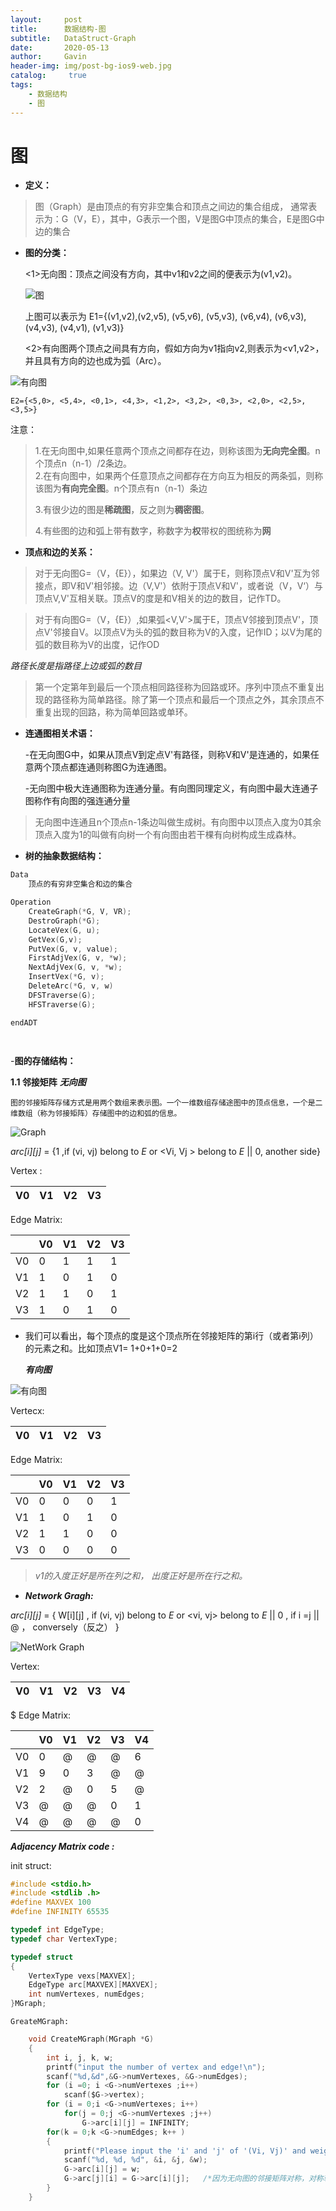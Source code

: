 ```yaml
---
layout:     post
title:      数据结构-图
subtitle:   DataStruct-Graph
date:       2020-05-13
author:     Gavin
header-img: img/post-bg-ios9-web.jpg
catalog: 	 true
tags:
    - 数据结构
    - 图
---
```




#    图


- **定义：**
> 图（Graph）是由顶点的有穷非空集合和顶点之间边的集合组成， 通常表示为：G（V，E），其中，G表示一个图，V是图G中顶点的集合，E是图G中边的集合

- **图的分类：**

  <1>无向图：顶点之间没有方向，其中v1和v2之间的便表示为(v1,v2)。

  ![图](https://bkimg.cdn.bcebos.com/pic/b812c8fcc3cec3fd83e1db9cd588d43f8694277f?x-bce-process=image/watermark,g_7,image_d2F0ZXIvYmFpa2U3Mg==,xp_5,yp_5)

  上图可以表示为 E1={(v1,v2),(v2,v5), (v5,v6), (v5,v3), (v6,v4), (v6,v3), (v4,v3), (v4,v1), (v1,v3)}

  <2>有向图两个顶点之间具有方向，假如方向为v1指向v2,则表示为<v1,v2>，并且具有方向的边也成为弧（Arc）。

![有向图](https://bkimg.cdn.bcebos.com/pic/dcc451da81cb39dbb8fb9122d9160924ab18308e?x-bce-process=image/watermark,g_7,image_d2F0ZXIvYmFpa2U4MA==,xp_5,yp_5)

    E2={<5,0>, <5,4>, <0,1>, <4,3>, <1,2>, <3,2>, <0,3>, <2,0>, <2,5>, <3,5>}

注意：
>1.在无向图中,如果任意两个顶点之间都存在边，则称该图为**无向完全图**。n个顶点n（n-1）/2条边。  
2.在有向图中，如果两个任意顶点之间都存在方向互为相反的两条弧，则称该图为**有向完全图**。n个顶点有n（n-1）条边 
>
>3.有很少边的图是**稀疏图**，反之则为**稠密图**。
>
>4.有些图的边和弧上带有数字，称数字为**权**带权的图统称为**网**

- **顶点和边的关系：**
> 对于无向图G=（V，{E}），如果边（V, V'）属于E，则称顶点V和V'互为邻接点，即V和V'相邻接。边（V,V'）依附于顶点V和V'，或者说（V，V‘）与顶点V,V'互相关联。顶点V的度是和V相关的边的数目，记作TD。

>对于有向图G=（V，{E}）,如果弧<V,V'>属于E，顶点V邻接到顶点V'，顶点V'邻接自V。以顶点V为头的弧的数目称为V的入度，记作ID；以V为尾的弧的数目称为V的出度，记作OD


*路径长度是指路径上边或弧的数目*


>第一个定第年到最后一个顶点相同路径称为回路或环。序列中顶点不重复出现的路径称为简单路径。除了第一个顶点和最后一个顶点之外，其余顶点不重复出现的回路，称为简单回路或单环。

- **连通图相关术语：**
    
    -在无向图G中，如果从顶点V到定点V'有路径，则称V和V'是连通的，如果任意两个顶点都连通则称图G为连通图。

    -无向图中极大连通图称为连通分量。有向图同理定义，有向图中最大连通子图称作有向图的强连通分量



>无向图中连通且n个顶点n-1条边叫做生成树。有向图中以顶点入度为0其余顶点入度为1的叫做有向树一个有向图由若干棵有向树构成生成森林。

-  **树的抽象数据结构：**

```c
Data
    顶点的有穷非空集合和边的集合

Operation
    CreateGraph(*G, V, VR);
    DestroGraph(*G);
    LocateVex(G, u);
    GetVex(G,v);
    PutVex(G, v, value);
    FirstAdjVex(G, v, *w);
    NextAdjVex(G, v, *w);
    InsertVex(*G, v);
    DeleteArc(*G, v, w)
    DFSTraverse(G);
    HFSTraverse(G);

endADT




```
-**图的存储结构：**

**1.1 邻接矩阵**
    ***无向图***

    图的邻接矩阵存储方式是用两个数组来表示图。一个一维数组存储途图中的顶点信息，一个是二维数组（称为邻接矩阵）存储图中的边和弧的信息。
   
   ![Graph](/home/gavin/DataStruct-C/图.png)


*arc[i][j]* =  {1 ,if (vi, vj) belong to *E* or <Vi, Vj > belong to *E* || 0, another side} 

Vertex :

|V0 |V1 |V2 |V3 |
|---|---|---|---|

Edge Matrix:

|   |V0 |V1 |V2 |V3 |
|---|---|---|---|---|
|V0 | 0 | 1 | 1 | 1 |
|V1 |1  |0  | 1 | 0|
|V2 |1  | 1 |0 | 1 |
|V3 |1  |0  |1 |0  |

- 我们可以看出，每个顶点的度是这个顶点所在邻接矩阵的第i行（或者第ℹ列）的元素之和。比如顶点V1= 1+0+1+0=2 

    ***有向图***

 ![有向图](/home/gavin/DataStruct-C/有向图.png )

Vertecx:

|V0 |V1 |V2 |V3 |
|---|---|---|---|

Edge Matrix:

|   |V0 |V1 |V2 |V3 |
|---|---|---|---|---|
|V0 | 0 | 0 | 0 | 1 |
|V1 |1  |0  | 1 | 0|
|V2 |1  | 1 |0 | 0 |
|V3 |0  |0  |0|0  |

>*v1的入度正好是所在列之和， 出度正好是所在行之和。*


-   ***Network Gragh:***

*arc[i][j]* =  {  W[i][j] ,   if (vi, vj)  belong  to *E*  or  <vi, vj> belong to *E* ||
0 ,  if i =j   ||
@ ，  conversely（反之）  }

![NetWork Graph](/home/gavin/DataStruct-C/Network-graph.png)

Vertex:

|V0 |V1 |V2 |V3 |V4 |
|---|---|---|---|---|
$
Edge Matrix:

|   |V0 |V1 |V2 |V3 |V4|
|---|---|---|---|---|---|
|V0 | 0 | @ | @ | @ |6|
|V1 |9|0|3| @|@|
|V2 |2 |@|0| 5|@|
|V3 |@|@|@|0|1|
|V4|@|@|@|@|0|


   ***Adjacency Matrix code :***

   init struct: 
```c
#include <stdio.h>
#include <stdlib .h>
#define MAXVEX 100
#define INFINITY 65535

typedef int EdgeType;
typedef char VertexType;

typedef struct 
{
    VertexType vexs[MAXVEX];
    EdgeType arc[MAXVEX][MAXVEX];
    int numVertexes, numEdges;
}MGraph;

```

    GreateMGraph:

```c
    void CreateMGraph(MGraph *G)
    {
        int i, j, k, w;
        printf("input the number of vertex and edge!\n");
        scanf("%d,&d",&G->numVertexes, &G->numEdges);
        for (i =0; i <G->numVertexes ;i++)
            scanf($G->vertex);
        for (i = 0;i <G->numVertexes; i++)
            for(j = 0;j <G->numVertexes ;j++)
                G->arc[i][j] = INFINITY;
        for(k = 0;k <G->numEdges; k++ )
        {
            printf("Please input the 'i' and 'j' of '(Vi, Vj)' and weight \n ");
            scanf("%d, %d, %d", &i, &j, &w);
            G->arc[i][j] = w;
            G->arc[j][i] = G->arc[i][j];   /*因为无向图的邻接矩阵对称，对称轴为arc[i][i] */
        }
    }
    
```






